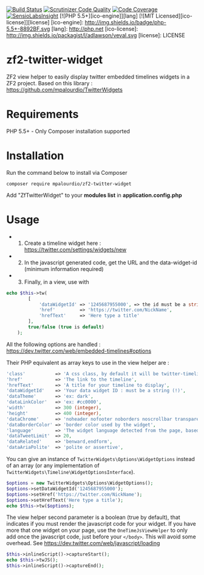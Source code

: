 [![Build Status](https://travis-ci.org/mpalourdio/zf2-twitter-widget.svg?branch=master)](https://travis-ci.org/mpalourdio/zf2-twitter-widget)
[![Scrutinizer Code Quality](https://scrutinizer-ci.com/g/mpalourdio/zf2-twitter-widget/badges/quality-score.png?b=master)](https://scrutinizer-ci.com/g/mpalourdio/zf2-twitter-widget/?branch=master)
[![Code Coverage](https://scrutinizer-ci.com/g/mpalourdio/zf2-twitter-widget/badges/coverage.png?b=master)](https://scrutinizer-ci.com/g/mpalourdio/zf2-twitter-widget/?branch=master)
[![SensioLabsInsight](https://insight.sensiolabs.com/projects/e3049656-58e8-406e-b85a-48e2c79d81df/mini.png)](https://insight.sensiolabs.com/projects/e3049656-58e8-406e-b85a-48e2c79d81df)
[![PHP 5.5+][ico-engine]][lang]
[![MIT Licensed][ico-license]][license]
[ico-engine]: http://img.shields.io/badge/php-5.5+-8892BF.svg
[lang]: http://php.net
[ico-license]: http://img.shields.io/packagist/l/adlawson/veval.svg
[license]: LICENSE

zf2-twitter-widget
==================

ZF2 view helper to easily display twitter embedded timelines widgets in a ZF2 project. Based on this library : https://github.com/mpalourdio/TwitterWidgets

Requirements
============
PHP 5.5+ - Only Composer installation supported

Installation
============
Run the command below to install via Composer

```shell
composer require mpalourdio/zf2-twitter-widget
```

Add "ZfTwitterWidget" to your **modules list** in **application.config.php**

Usage
=====
- 1) Create a timeline widget here : https://twitter.com/settings/widgets/new
- 2) In the javascript generated code, get the URL and the data-widget-id (minimum information required)
- 3) Finally, in a view, use with 

```php
echo $this->tw(
        [
            'dataWidgetId' => '1245687955000', => the id must be a string (quotes), because of long integer converted to float
            'href'         => 'https://twitter.com/NickName',
            'hrefText'     => 'Here type a title'
        ],
        true/false (true is default)
    );
```

All the following options are handled : https://dev.twitter.com/web/embedded-timelines#options

Their PHP equivalent as array keys to use in the view helper are  :

```php
'class'           => 'A css class, by default it will be twitter-timeline',
'href'            => 'The link to the timeline',
'hrefText'        => 'A title for your timeline to display',
'dataWidgetId'    => 'Your data widget ID : must be a string (!)',
'dataTheme'       => 'ex: dark',
'dataLinkColor'   => 'ex: #cc0000',
'width'           => 300 (integer),
'height'          => 400 (integer),
'dataChrome'      => 'noheader nofooter noborders noscrollbar transparent', => a string with options separated by a single space
'dataBorderColor' => 'border color used by the widget',
'language'        => 'The widget language detected from the page, based on the HTML lang attribute of your content. You can also set the HTML lang attribute on the embed code itself.',
'dataTweetLimit'  => 20,
'dataRelated'     => 'benward,endform',
'dataAriaPolite'  => 'polite or assertive',
```

You can give an instance of ```TwitterWidgets\Options\WidgetOptions``` instead of an array (or any implementation of ```TwitterWidgets\Timeline\WidgetOptionsInterface```).

```php
$options = new TwitterWidgets\Options\WidgetOptions();
$options->setDataWidgetId('1245687955000');
$options->setHref('https://twitter.com/NickName');
$options->setHrefText('Here type a title');
echo $this->tw($options);
```

The view helper second parameter is a boolean (true by default), that indicates if you must render the javascript code for your widget. If you have more that one widget on your page,
use the ```OneTimeJsViewHelper``` to only add once the javascript code, just before your ```</body>```. This will avoid some overhead. See https://dev.twitter.com/web/javascript/loading

```php
$this->inlineScript()->captureStart();
echo $this->twJS();
$this->inlineScript()->captureEnd();
```
